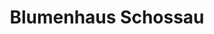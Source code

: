 ---
title: "Blumenhaus Schossau"
url: /brandenburg-an-der-havel/blumenhaus-schossau/
shop: Blumen
---